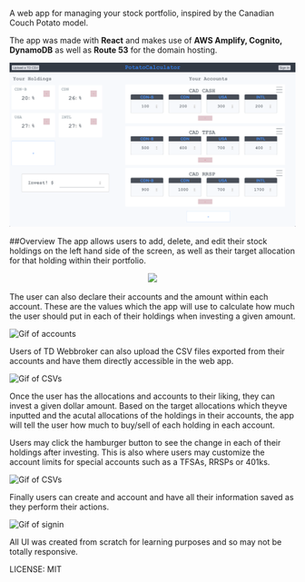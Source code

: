 A web app for managing your stock portfolio, inspired by the Canadian Couch Potato model.

The app was made with **React** and makes use of **AWS Amplify, Cognito, DynamoDB** as well as **Route 53** for the domain hosting.

![Image of Potatocalculator](https://github.com/nikolamarunic/images/blob/master/potatocalculator_splash.png)

##Overview
The app allows users to add, delete, and edit their stock holdings on the left hand side of the screen, as well as their target allocation for that holding within their portfolio.

<p align="center">
  <img src = https://media.giphy.com/media/f7Rw6JiOa0REgHAOq6/giphy.gif>
</p>

The user can also declare their accounts and the amount within each account. These are the values which the app will use to calculate how much the user should put in each of their holdings when investing a given amount.

![Gif of accounts](https://media.giphy.com/media/PlUFhbOUWsfkrNNsav/giphy.gif)

Users of TD Webbroker can also upload the CSV files exported from their accounts and have them directly accessible in the web app.

![Gif of CSVs](https://media.giphy.com/media/JUeHEQSQBrJippvFtU/giphy.gif)

Once the user has the allocations and accounts to their liking, they can invest a given dollar amount. Based on the target allocations which theyve inputted and the acutal allocations of the holdings in their accounts, the app will tell the user how much to buy/sell of each holding in each account.

Users may click the hamburger button to see the change in each of their holdings after investing. This is also where users may customize the account limits for special accounts such as a TFSAs, RRSPs or 401ks.

![Gif of CSVs](https://media.giphy.com/media/MayHeCjE70ZJyhNbFF/giphy.gif)

Finally users can create and account and have all their information saved as they perform their actions.

![Gif of signin](https://media.giphy.com/media/cKP1NQZ6EN7UlAMUim/giphy.gif)

All UI was created from scratch for learning purposes and so may not be totally responsive.

LICENSE: MIT

